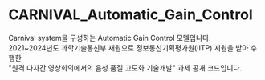 # CARNIVAL_Automatic_Gain_Control
Carnival system을 구성하는 Automatic Gain Control 모델입니다.<br>
2021~2024년도 과학기술통신부 재원으로 정보통신기획평가원(IITP) 지원을 받아 수행한<br>
"원격 다자간 영상회의에서의 음성 품질 고도화 기술개발" 과제 공개 코드입니다.<br>
